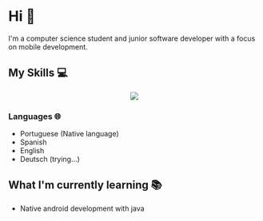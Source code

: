 
# Hi :wave: 

I'm a computer science student and junior software developer with a focus on mobile development.
  
## My Skills 💻
<p align="center">
  <a href="https://skillicons.dev">
    <img src="https://skillicons.dev/icons?i=js,ts,react,nodejs,redux,next,jest,tailwind,materialui,mysql,html,css,py,git,c,java" />
  </a>
</p>

### Languages 🌐
- Portuguese (Native language)
- Spanish
- English
- Deutsch (trying...)

## What I'm currently learning 📚
- Native android development with java
